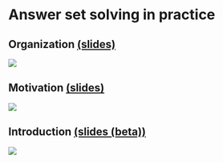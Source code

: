 # Answer set solving in practice


## Organization [(slides)](https://github.com/potassco-asp-course/course/releases/download/v1.0.0/organization.pdf)

[![](http://img.youtube.com/vi/wDbXSEjcoKo/0.jpg)](http://www.youtube.com/watch?v=wDbXSEjcoKo "")

<!---
### [Slides](https://github.com/potassco-asp-course/course/releases/download/v1.0.0/organization.pdf)
-->

## Motivation [(slides)](https://github.com/potassco-asp-course/course/releases/download/v1.1.0/motivation.pdf)

[![](http://img.youtube.com/vi/_nOPF6eaMeQ/0.jpg)](http://www.youtube.com/watch?v=_nOPF6eaMeQ "")

<!---
### [Slides](https://github.com/potassco-asp-course/course/releases/download/v1.1.0/motivation.pdf)
-->

## Introduction [(slides (beta))](https://github.com/potassco-asp-course/course/releases/download/v1.3-beta.1/main.pdf)

[![](http://img.youtube.com/vi/_9dlDE1OsQA/0.jpg)](http://www.youtube.com/watch?v=_9dlDE1OsQA "")

<!---
### [Slides (beta)](https://github.com/potassco-asp-course/course/releases/download/v1.3-beta.1/main.pdf)
-->
